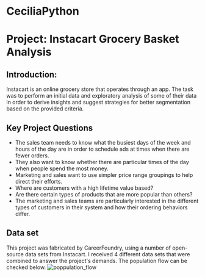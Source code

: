 # CeciliaPython
# Project: Instacart Grocery Basket Analysis

## Introduction: 
Instacart is an online grocery store that operates through an app. The task was to perform an initial data and exploratory analysis of some of their data in order to derive insights and suggest strategies for better segmentation based on the provided criteria.

## Key Project Questions
* The sales team needs to know what the busiest days of the week and hours of the day are in order to schedule ads at times when there are fewer orders.
* They also want to know whether there are particular times of the day when people spend the most money.
* Marketing and sales want to use simpler price range groupings to help direct their efforts.
* Where are customers with a high lifetime value based?
* Are there certain types of products that are more popular than others?
*  The marketing and sales teams are particularly interested in the different types of customers in their system and how their ordering behaviors differ.

## Data set
This project was fabricated by CareerFoundry, using a number of open-source data sets from Instacart. I received 4 different data sets that were combined to answer the project's demands. The population flow can be checked below. 
![poppulation_flow](https://github.com/user-attachments/assets/fc86304a-d994-4bc7-a994-9730b5661bc9)
